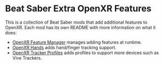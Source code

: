 # Beat Saber Extra OpenXR Features
This is a collection of Beat Saber mods that add additional features to OpenXR. Each mod has its own README with more information on what it does:
- [OpenXR Feature Manager](OpenXRFeatureManager#readme) manages adding features at runtime.
- [OpenXR Hands](OpenXRHands#readme) adds hand/finger tracking support.
- [OpenXR Tracker Profiles](OpenXRTrackerProfiles#readme) adds profiles to support more devices such as Vive Trackers.
